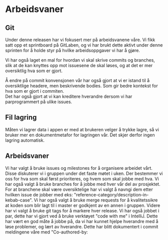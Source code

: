 # Arbeidsvaner

## Git
Under denne releasen har vi fokusert mer på arbeidsvanene våre. 
Vi fikk satt opp et sprintboard på GitLaben, og vi har brukt 
dette aktivt under denne sprinten for å holde styr på hvilke 
arbeidsoppgaver vi har å gjøre.

Vi har også laget en mal for hvordan vi skal skrive commits og branches, slik at de kan knyttes
opp mot issuesene de skal løses, og at det er mer oversiktlig hva som er gjort.  

Å endre på commit konvensjonen vår har også gjort at vi er istand til å oversiktlige
headere, men beskrivende bodies. Som gir bedre kontekst for hva som er gjort i commiten.  
Det har også gjort at vi kan kreditere hverandre dersom vi har parprogrammert på ulike issues. 

## Fil lagring
Måten vi lagrer data i appen er med at brukeren velger å trykke lagre, 
så vi bruker mer en dokumentmetafor for lagringen vår. Det skjer derfor ingen lagring
automatisk. 


## Arbeidsvaner
Vi har valgt å bruke issues og milestones for å organisere arbeidet vårt. Disse diskuterer vi i gruppen
under det faste møtet i uken. Der bestemmer vi oss for hva som skal først prioriteres, og hvem som skal
jobbe med hva. Vi har også valgt å bruke branches for å jobbe med hver vår del av prosjektet. For at branchene
skal være oversiktelige har vi valgt å navngi dem etter hvilken issue de jobber med
eks: "reference-category/description-in-kebab-case". Vi har også valgt å bruke merge requests for å kvalitetssikre
at koden som blir lagt til i master er godkjent av en annen i gruppen. Videre har vi valgt å bruke git tags for å
markere hver release. Vi har også jobbet i par, dette har vi gjort ved å bruke verktøyet "code with me" i IntelliJ.
Dette har vært en god måte å jobbe på, da vi har kunnet hjelpe hverandre med å løse problemer, og lært av hverandre.
Dette har blitt dokumentert i commit meldingene våre med "Co-authored-by:

